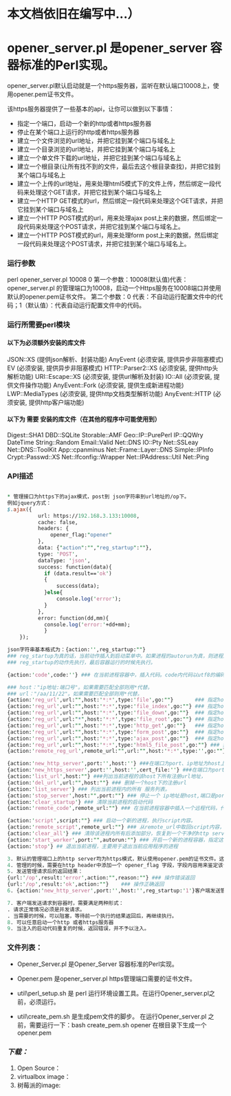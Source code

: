 # 本文档依旧在编写中...）
# opener_server.pl 是opener_server 容器标准的Perl实现。

opener_server.pl默认启动就是一个https服务器，监听在默认端口10008上，使用opener.pem证书文件。

该https服务器提供了一些基本的api，让你可以做到以下事情：
* 指定一个端口，启动一个新的http或者https服务器
* 停止在某个端口上运行的http或者https服务器
* 建立一个文件浏览的url地址，并把它挂到某个端口与域名上
* 建立一个目录浏览的url地址，并把它挂到某个端口与域名上
* 建立一个单文件下载的url地址，并把它挂到某个端口与域名上
* 建立一个根目录(让所有找不到的文件，最后去这个根目录查找)，并把它挂到某个端口与域名上
* 建立一个上传的url地址，用来处理html5模式下的文件上传，然后绑定一段代码来处理这个GET请求，并把它挂到某个端口与域名上
* 建立一个HTTP GET模式的url，然后绑定一段代码来处理这个GET请求，并把它挂到某个端口与域名上
* 建立一个HTTP POST模式的url，用来处理ajax post上来的数据，然后绑定一段代码来处理这个POST请求，并把它挂到某个端口与域名上。
* 建立一个HTTP POST模式的url，用来处理form post上来的数据，然后绑定一段代码来处理这个POST请求，并把它挂到某个端口与域名上。


### 运行参数

perl opener_server.pl 10008 0
第一个参数：10008(默认值)代表：opener_server.pl 的管理端口为10008，启动一个Https服务在10008端口并使用默认的opener.pem证书文件。
第二个参数：0 代表：不自动运行配置文件中的代码；1（默认值）：代表自动运行配置文件中的代码。

### 运行所需要perl模块

#### 以下为必须额外安装的库文件
JSON::XS (提供json解析、封装功能)
AnyEvent (必须安装, 提供异步非阻塞模式)
EV  (必须安装, 提供异步非阻塞模式)
HTTP::Parser2::XS (必须安装, 提供http头解析功能)
URI::Escape::XS (必须安装, 提供url解析及封装)
IO::All (必须安装, 提供文件操作功能)
AnyEvent::Fork  (必须安装, 提供生成新进程功能)
LWP::MediaTypes (必须安装, 提供http文档类型解析功能)
AnyEvent::HTTP (必须安装, 提供http客户端功能)

#### 以下为 需要 安装的库文件（在其他的程序中可能使用到）
Digest::SHA1
DBD::SQLite 
Storable::AMF
Geo::IP::PurePerl
IP::QQWry
DateTime
String::Random
Email::Valid
Net::DNS
IO::Pty
Net::SSLeay
Net::DNS::ToolKit
App::cpanminus
Net::Frame::Layer::DNS
Simple::IPInfo
Crypt::Passwd::XS
Net::Ifconfig::Wrapper
Net::IPAddress::Util
Net::Ping


### API描述
```perl

* 管理接口为https下的ajax模式，post到 json字符串到url地址的/op下。
例如jquery方式：
$.ajax({
		  url: https://192.168.3.133:10008,
		  cache: false,
		  headers: {
			  opener_flag:"opener"
		  },
		  data: {"action":"","reg_startup":""},
		  type: 'POST',
		  dataType: 'json',
		  success: function(data){
			if (data.result=='ok')
			{	
				success(data);			
			}else{
				console.log('error');
			}
		  },
		  error: function(dd,mm){
			console.log('error:'+dd+mm);
			}
	});

json字符串基本格式为：{action:'',reg_startup:""}
### reg_startup为真的话，当前动作插入到启动菜单中。如果进程的autorun为真，则进程启动的时候，自动运行这些reg_startup为真的动作。
### reg_startup的动作先执行，最后容器运行的时候先执行。

{action:'code',code:''} ### 在当前进程容器中，插入代码。code内代码以utf8的编码格式，插入运行。

### host："ip地址:端口号"。如果需要匹配全部则用*代替。
### url："/aa/11/22"。如果需要匹配全部则用*代替。
{action:'reg_url',url:"",host:'*:*',type:'file',go:""}       ### 指定host上的url为单个文件的浏览，文件地址在go内
{action:'reg_url',url:"",host:'*:*',type:'file_index',go:""} ### 指定host上的url为文件目录的浏览，目录地址在go内
{action:'reg_url',url:"",host:'*:*',type:'file_down',go:""}  ### 指定host上的url为单个文件的下载，文件地址在go内
{action:'reg_url',url:"*",host:'*:*',type:'file_root',go:""} ### 指定host上的http server 根目录的设定，目录地址在go内
{action:'reg_url',url:"",host:'*:*',type:'http_get',go:""}   ### 指定host上的url为http get方式的请求，这个请求的处理的代码位于go内。常用于get一个虚拟地址，使用go处理好数据并返回。
{action:'reg_url',url:"",host:'*:*',type:'form_post',go:""}  ### 指定host上的url为form的post方式的请求，这个请求的处理的代码位于go内。
{action:'reg_url',url:"",host:'*:*',type:'ajax_post',go:""}  ### 指定host上的url为ajax的post方式的请求（也可以说是Http 的post模式），这个请求的处理的代码位于go内。
{action:'reg_url',url:"",host:'*:*',type:'html5_file_post',go:""} ### 指定host上的url为html5的文件 post上方式的请求。使用ajax post模式上传大的文件。上传成功后调用go
{action:'remote_reg_url',remote_url:"",url:"",host:'*:*',type:'',go:""} ### 从远程url地址中取回需要reg的go内容，然后执行reg_url操作

{action:'new_http_server',port:'',host:''} ###在端口为port、ip地址为host上启动一个http server。
{action:'new_https_server',port:'',host:'',cert_file:''} ###在端口为port 、ip地址为host上启动一个https server，并配置一个证书：cert_file，证书文件和当前opener_server.pl进程在同一个目录下。
{action:'list_url',host:""} ###列出当前进程的该host下所有注册url地址，
{action:'del_url',url:"",host:""} ### 删掉一个host下的注册url
{action:'list_server'} ### 列出当前进程内的所有 服务列表。
{action:'stop_server',host:"",port:""} ### 停止一个 ip地址是host,端口是port的 服务。
{action:'clear_startup'} ### 清除当前进程的启动代码
{action:'remote_code',remote_url:""} ### 在当前进程容器中插入一个远程代码，代码位于：remote_url。

{action:'script',script:""} ### 启动一个新的进程，执行script内容。
{action:'remote_script',remote_url:""} ### 从remote_url中取回script内容，然后启动一个新的进程
{action:'clear_all'} ### 清除该进程内所有后添加部分，恢复到一个干净的http server 容器。
{action:'start_worker',port:"",autorun:""} ### 开启一个新的进程容器，指定这个容器的管理端口是port, autorun来决定这个新的进程容器是否随最初的管理进程容器一同启动。
{action:'stop'} ## 退出当前进程，主要用于退出当前应用程序的进程

3. 默认的管理端口上的http server均为https模式，默认使用opener.pem的证书文件。这个证书文件可以自生成。
4. 管理的时候，需要在http header中添加一个 opener_flag 字段，字段内容用来鉴定该请求是否为认证的请求。
5. 发送管理请求后的返回结果：
{url:'/op',result:'error',action:"",reason:""} ### 操作错误返回
{url:'/op',result:'ok',action:""}    ### 操作正确返回
6. {action:'new_http_server',port:'',host:'',reg_startup:'1'}客户端发送管理请求并带reg_startup>0时，需要容器检测一下本次请求是否与之前的reg_startup请求有重复。重复则放弃本次reg_startup注册。如果reg_startup为-1，则从服务器删掉这条注册。

7. 客户端发送请求到容器时，需要满足两种形式：
. 请求正常情况必须是并发请求。
. 当需要的时候，可以阻塞，等待前一个执行的结果返回后，再继续执行。
8. 可以任意启动一个http 或者https服务器
9. 当注入的启动代码重复的时候，返回错误，并不予以注入。
```

### 文件列表：
* Opener_Server.pl 是Opener_Server 容器标准的Perl实现。

* Opener.pem 是opener_server.pl https管理端口需要的证书文件。

* util\perl_setup.sh 是 perl 运行环境设置工具。在运行Opener_server.pl之前，必须运行。

* util\create_pem.sh 是生成pem文件的脚步。 在运行Opener_server.pl 之前，需要运行一下：bash create_pem.sh opener 
在根目录下生成一个opener.pem


### *下载：* 
1. Open Source：
2. virtualbox image：
3. 树莓派的image:



